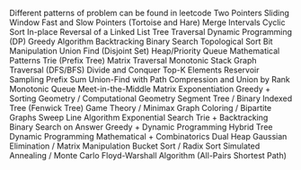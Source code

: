 Different patterns of problem can be found in leetcode
Two Pointers
Sliding Window
Fast and Slow Pointers (Tortoise and Hare)
Merge Intervals
Cyclic Sort
In-place Reversal of a Linked List
Tree Traversal
Dynamic Programming (DP)
Greedy Algorithm
Backtracking
Binary Search
Topological Sort
Bit Manipulation
Union Find (Disjoint Set)
Heap/Priority Queue
Mathematical Patterns
Trie (Prefix Tree)
Matrix Traversal
Monotonic Stack
Graph Traversal (DFS/BFS)
Divide and Conquer
Top-K Elements
Reservoir Sampling
Prefix Sum
Union-Find with Path Compression and Union by Rank
Monotonic Queue
Meet-in-the-Middle
Matrix Exponentiation
Greedy + Sorting
Geometry / Computational Geometry
Segment Tree / Binary Indexed Tree (Fenwick Tree)
Game Theory / Minimax
Graph Coloring / Bipartite Graphs
Sweep Line Algorithm
Exponential Search
Trie + Backtracking
Binary Search on Answer
Greedy + Dynamic Programming Hybrid
Tree Dynamic Programming
Mathematical + Combinatorics
Dual Heap
Gaussian Elimination / Matrix Manipulation
Bucket Sort / Radix Sort
Simulated Annealing / Monte Carlo
Floyd-Warshall Algorithm (All-Pairs Shortest Path)
